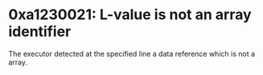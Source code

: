 # 0xa1230021: L-value is not an array identifier

The executor detected at the specified line a data reference which is not a array.
